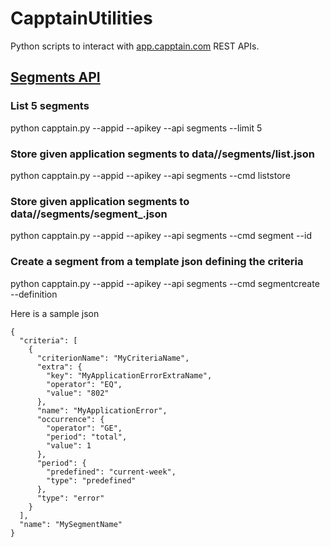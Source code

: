 # CapptainUtilities

Python scripts to interact with [app.capptain.com](https://app.capptain.com/) REST APIs.

## [Segments API](https://app.capptain.com/doc/SaaS/Segments%20API/index.html)

### List 5 segments

python capptain.py --appid <app id> --apikey <app key> --api segments --limit 5

### Store given application segments to data/<app id>/segments/list.json

python capptain.py --appid <app id> --apikey <app key> --api segments --cmd liststore
  
### Store given application segments to data/<app id>/segments/segment_<segment id>.json

python capptain.py --appid <app id> --apikey <app key> --api segments --cmd segment --id <segment id>

### Create a segment from a template json defining the criteria
  
python capptain.py --appid <app id> --apikey <app key> --api segments --cmd segmentcreate --definition <path to template json> 

Here is a sample json
```
{
  "criteria": [
    {
      "criterionName": "MyCriteriaName", 
      "extra": {
        "key": "MyApplicationErrorExtraName", 
        "operator": "EQ", 
        "value": "802"
      }, 
      "name": "MyApplicationError", 
      "occurrence": {
        "operator": "GE", 
        "period": "total", 
        "value": 1
      }, 
      "period": {
        "predefined": "current-week", 
        "type": "predefined"
      }, 
      "type": "error"
    }
  ], 
  "name": "MySegmentName"
}
```
